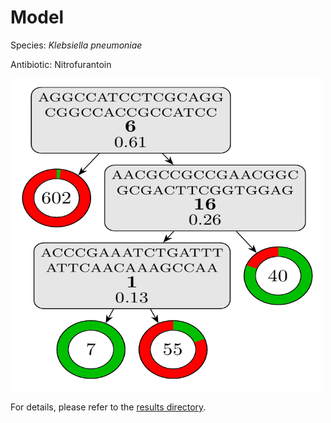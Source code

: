 
# Model

Species: *Klebsiella pneumoniae*

Antibiotic: Nitrofurantoin

<a href="./model.pdf"><img src="./model.png" width=500 height=500 /></a>

For details, please refer to the [results directory](../../../../../results/cart_b/klebsiella%20pneumoniae/nitrofurantoin/repeat_8/).

